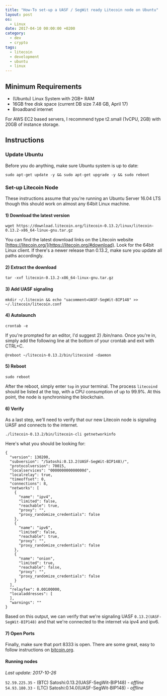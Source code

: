 ```yaml
---
title: "How-To set-up a UASF / SegWit ready Litecoin node on Ubuntu"
layout: post
os:
  - Linux
date: 2017-04-10 00:00:00 +0200
category:
  - dev
  - crypto
tags:
  - litecoin
  - development
  - ubuntu
  - linux
---
```


## Minimum Requirements

- (Ubuntu) Linux System with 2GB+ RAM
- 16GB free disk space (current DB size 7.48 GB, April 17)
- Broadband internet

For AWS EC2 based servers, I recommend type t2.small (1vCPU, 2GB) with 20GB of instance storage.

## Instructions

### Update Ubuntu

Before you do anything, make sure Ubuntu system is up to date:

`sudo apt-get update -y && sudo apt-get upgrade -y && sudo reboot`

### Set-up Litecoin Node

These instructions assume that you're running an Ubuntu Server 16.04 LTS though this should work on almost any 64bit Linux machine.

#### 1) Download the latest version

`wget https://download.litecoin.org/litecoin-0.13.2/linux/litecoin-0.13.2-x86_64-linux-gnu.tar.gz`

You can find the latest download links on the Litecoin website [https://litecoin.org/](https://litecoin.org/#download). Look for the 64bit Linux client. If there's a newer release than 0.13.2, make sure you update all paths accordingly.

#### 2) Extract the download

`tar -xvf litecoin-0.13.2-x86_64-linux-gnu.tar.gz`

#### 3) Add UASF signaling

`mkdir ~/.litecoin && echo "uacomment=UASF-SegWit-BIP148" >> ~/.litecoin/litecoin.conf`

#### 4) Autolaunch

`crontab -e`

If you're prompted for an editor, I'd suggest 2) /bin/nano. Once you're in, simply add the following line at the bottom of your crontab and exit with CTRL+C.

`@reboot ~/litecoin-0.13.2/bin/litecoind -daemon`

#### 5) Reboot

`sudo reboot`

After the reboot, simply enter `top` in your terminal. The process `litecoind` should be listed at the top, with a CPU consumption of up to 99.9%. At this point, the node is synchronising the blockchain.

#### 6) Verify

As a last step, we'll need to verify that our new Litecoin node is signaling UASF and connects to the internet.

`./litecoin-0.13.2/bin/litecoin-cli getnetworkinfo`

Here's what you should be looking for:

    {
      "version": 130200,
      "subversion": "/Satoshi:0.13.2(UASF-SegWit-BIP148)/",
      "protocolversion": 70015,
      "localservices": "000000000000000d",
      "localrelay": true,
      "timeoffset": 0,
      "connections": 8,
      "networks": [
        {
          "name": "ipv4",
          "limited": false,
          "reachable": true,
          "proxy": "",
          "proxy_randomize_credentials": false
        },
        {
          "name": "ipv6",
          "limited": false,
          "reachable": true,
          "proxy": "",
          "proxy_randomize_credentials": false
        },
        {
          "name": "onion",
          "limited": true,
          "reachable": false,
          "proxy": "",
          "proxy_randomize_credentials": false
        }
      ],
      "relayfee": 0.00100000,
      "localaddresses": [
      ],
      "warnings": ""
    }

Based on this output, we can verify that we're signaling UASF `0.13.2(UASF-SegWit-BIP148)` and that we're connected to the internet via ipv4 and ipv6.

#### 7) Open Ports

Finally, make sure that port 8333 is open. There are some great, easy to follow instructions on [bitcoin.org](https://bitcoin.org/en/full-node#enabling-connections).

#### Running nodes

_Last update: 2017-10-26_

`52.59.225.35` - (BTC) Satoshi:0.13.2(UASF-SegWit-BIP148) - *offline*
<br>`54.93.180.33` - (LTC) Satoshi:0.14.0(UASF-SegWit-BIP148) - *offline*
